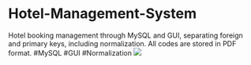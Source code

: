 # Hotel-Management-System
Hotel booking management through MySQL and GUI, separating foreign and primary keys, including normalization.
All codes are stored in PDF format.
#MySQL 
#GUI
#Normalization
![](images/https://github.com/polawatsri099/Hotel-Management-System/blob/main/ER-Diagram-Hotel.png)
